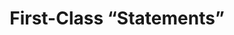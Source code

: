 ---
title: First-Class “Statements”
url: http://blog.jle.im/entry/first-class-statements
authors:
- Justin Le
type: article
tags:
- io
doHaskell-type: blog post
dohaskell-year: 2014
---